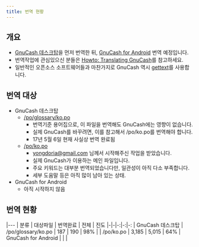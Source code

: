 ```yaml
---
title: 번역 현황
---
```


## 개요

- [GnuCash 데스크탑](https://github.com/Gnucash/gnucash)을 먼저 번역한 뒤, [GnuCash for Android](https://github.com/codinguser/gnucash-android) 번역 예정입니다.
- 번역작업에 관심있으신 분들은 [Howto: Translating GnuCash](https://wiki.gnucash.org/wiki/Translation)를 참고하세요.
- 일반적인 오픈소스 소프트웨어들과 마찬가지로 GnuCash 역시 [gettext](https://www.gnu.org/software/gettext/)를 사용합니다.

## 번역 대상
- GnuCash 데스크탑
    - [/po/glossary/ko.po](https://github.com/GnucashKr/gnucash/blob/gnucashkr/po/glossary/ko.po)
        - 번역기준 용어집으로, 이 파일을 번역해도 GnuCash에는 영향이 없습니다.
        - 실제 GnuCash를 바꾸려면, 이를 참고해서 /po/ko.po를 번역해야 합니다.
        - 17년 5월 6일 현재 사실상 번역 완료됨
    - [/po/ko.po](https://github.com/GnucashKr/gnucash/blob/gnucashkr/po/ko.po)
        - yongdoria@gmail.com 님께서 시작해주신 작업을 받았습니다.
        - 실제 GnuCash가 이용하는 메인 파일입니다.
        - 주요 키워드는 대부분 번역되었습니다만, 일관성이 아직 다소 부족합니다.
        - 세부 도움말 등은 아직 많이 남아 있는 상태.
- GnuCash for Android
    - 아직 시작하지 않음

## 번역 현황

|---
| 분류 | 대상파일 | 번역완료 | 전체 | 진도
|-|-|-:|-:|-:
| GnuCash 데스크탑 | /po/glossary/ko.po | 187 | 190 | 98%
| | /po/ko.po | 3,185 | 5,015 | 64%
| GnuCash for Android | | | 